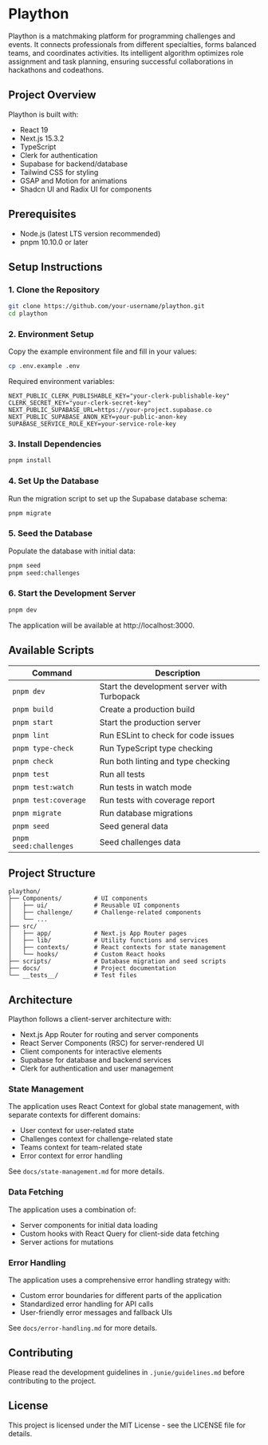 # Plaython

Plaython is a matchmaking platform for programming challenges and events. It connects professionals from different specialties, forms balanced teams, and coordinates activities. Its intelligent algorithm optimizes role assignment and task planning, ensuring successful collaborations in hackathons and codeathons.

## Project Overview

Plaython is built with:
- React 19
- Next.js 15.3.2
- TypeScript
- Clerk for authentication
- Supabase for backend/database
- Tailwind CSS for styling
- GSAP and Motion for animations
- Shadcn UI and Radix UI for components

## Prerequisites

- Node.js (latest LTS version recommended)
- pnpm 10.10.0 or later

## Setup Instructions

### 1. Clone the Repository

```bash
git clone https://github.com/your-username/plaython.git
cd plaython
```

### 2. Environment Setup

Copy the example environment file and fill in your values:

```bash
cp .env.example .env
```

Required environment variables:
```
NEXT_PUBLIC_CLERK_PUBLISHABLE_KEY="your-clerk-publishable-key"
CLERK_SECRET_KEY="your-clerk-secret-key"
NEXT_PUBLIC_SUPABASE_URL=https://your-project.supabase.co
NEXT_PUBLIC_SUPABASE_ANON_KEY=your-public-anon-key
SUPABASE_SERVICE_ROLE_KEY=your-service-role-key
```

### 3. Install Dependencies

```bash
pnpm install
```

### 4. Set Up the Database

Run the migration script to set up the Supabase database schema:

```bash
pnpm migrate
```

### 5. Seed the Database

Populate the database with initial data:

```bash
pnpm seed
pnpm seed:challenges
```

### 6. Start the Development Server

```bash
pnpm dev
```

The application will be available at http://localhost:3000.

## Available Scripts

| Command | Description |
|---------|-------------|
| `pnpm dev` | Start the development server with Turbopack |
| `pnpm build` | Create a production build |
| `pnpm start` | Start the production server |
| `pnpm lint` | Run ESLint to check for code issues |
| `pnpm type-check` | Run TypeScript type checking |
| `pnpm check` | Run both linting and type checking |
| `pnpm test` | Run all tests |
| `pnpm test:watch` | Run tests in watch mode |
| `pnpm test:coverage` | Run tests with coverage report |
| `pnpm migrate` | Run database migrations |
| `pnpm seed` | Seed general data |
| `pnpm seed:challenges` | Seed challenges data |

## Project Structure

```
plaython/
├── Components/         # UI components
│   ├── ui/             # Reusable UI components
│   ├── challenge/      # Challenge-related components
│   └── ...
├── src/
│   ├── app/            # Next.js App Router pages
│   ├── lib/            # Utility functions and services
│   ├── contexts/       # React contexts for state management
│   └── hooks/          # Custom React hooks
├── scripts/            # Database migration and seed scripts
├── docs/               # Project documentation
└── __tests__/          # Test files
```

## Architecture

Plaython follows a client-server architecture with:
- Next.js App Router for routing and server components
- React Server Components (RSC) for server-rendered UI
- Client components for interactive elements
- Supabase for database and backend services
- Clerk for authentication and user management

### State Management

The application uses React Context for global state management, with separate contexts for different domains:
- User context for user-related state
- Challenges context for challenge-related state
- Teams context for team-related state
- Error context for error handling

See `docs/state-management.md` for more details.

### Data Fetching

The application uses a combination of:
- Server components for initial data loading
- Custom hooks with React Query for client-side data fetching
- Server actions for mutations

### Error Handling

The application uses a comprehensive error handling strategy with:
- Custom error boundaries for different parts of the application
- Standardized error handling for API calls
- User-friendly error messages and fallback UIs

See `docs/error-handling.md` for more details.

## Contributing

Please read the development guidelines in `.junie/guidelines.md` before contributing to the project.

## License

This project is licensed under the MIT License - see the LICENSE file for details.
